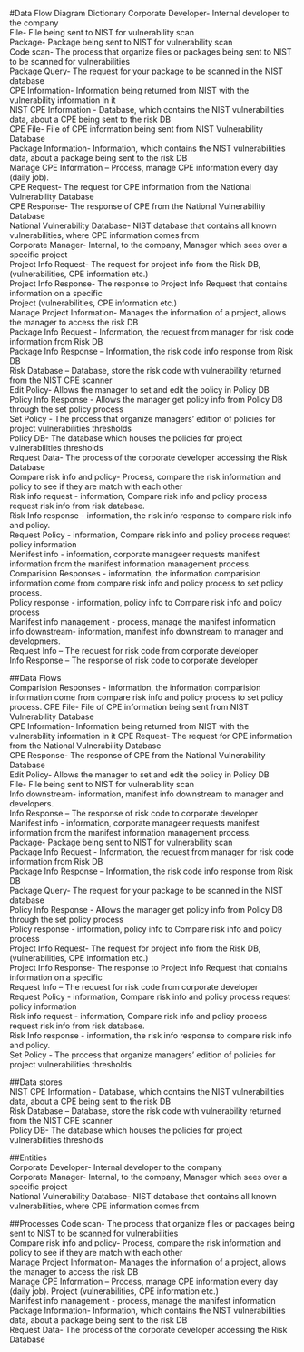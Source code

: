 #Data Flow Diagram Dictionary
Corporate Developer- Internal developer to the company <br>
File- File being sent to NIST for vulnerability scan <br>
Package- Package being sent to NIST for vulnerability scan <br>
Code scan- The process that organize files or packages being sent to NIST to be scanned for vulnerabilities <br>
Package Query- The request for your package to be scanned in the NIST database <br>
CPE Information- Information being returned from NIST with the vulnerability information in it <br>
NIST CPE Information - Database, which contains the NIST vulnerabilities data, about a CPE being sent to the risk DB <br>
CPE File- File of CPE information being sent from NIST Vulnerability Database <br>
Package Information- Information, which contains the NIST vulnerabilities data, about a package being sent to the risk DB <br>
Manage CPE Information – Process, manage CPE information every day (daily job). <br>
CPE Request- The request for CPE information from the National Vulnerability Database <br>
CPE Response- The response of CPE from the National Vulnerability Database <br>
National Vulnerability Database- NIST database that contains all known vulnerabilities, where CPE information comes from <br>
Corporate Manager- Internal, to the company, Manager which sees over a specific project  <br>
Project Info Request- The request for project info from the Risk DB, (vulnerabilities, CPE information etc.) <br>
Project Info Response- The response to Project Info Request that contains information on a specific <br>
Project (vulnerabilities, CPE information etc.) <br>
Manage Project Information- Manages the information of a project, allows the manager to access the risk DB <br> 
Package Info Request - Information, the request from manager for risk code information from Risk DB <br>
Package Info Response – Information, the risk code info response from Risk DB <br>
Risk Database – Database, store the risk code with vulnerability returned from the NIST CPE scanner <br>
Edit Policy- Allows the manager to set and edit the policy in Policy DB <br>
Policy Info Response - Allows the manager get policy info from Policy DB through the set policy process <br>
Set Policy - The process that organize managers’ edition of policies for project vulnerabilities thresholds <br>
Policy DB- The database which houses the policies for project vulnerabilities thresholds <br>
Request Data- The process of the corporate developer accessing the Risk Database <br>
Compare risk info and policy- Process, compare the risk information and policy to see if they are match with each other <br>
Risk info request - information, Compare risk info and policy process request risk info from risk database. <br>
Risk Info response - information, the risk info response to compare risk info and policy. <br>
Request Policy - information, Compare risk info and policy process request policy information <br>
Menifest info - information, corporate manageer requests manifest information from the manifest information management process.<br>
Comparision Responses - information, the information comparision information come from compare risk info and policy process to set policy process. <br> 
Policy response - information, policy info to Compare risk info and policy process <br>
Manifest info management - process, manage the manifest information <br>
info downstream- information, manifest info downstream to manager and developmers. <br>
Request Info – The request for risk code from corporate developer <br>
Info Response – The response of risk code to corporate developer <br>

##Data Flows<br>
Comparision Responses - information, the information comparision information come from compare risk info and policy process to set policy process. 
CPE File- File of CPE information being sent from NIST Vulnerability Database <br>
CPE Information- Information being returned from NIST with the vulnerability information in it
CPE Request- The request for CPE information from the National Vulnerability Database <br>
CPE Response- The response of CPE from the National Vulnerability Database <br>
Edit Policy- Allows the manager to set and edit the policy in Policy DB <br>
File- File being sent to NIST for vulnerability scan <br>
Info downstream- information, manifest info downstream to manager and developers.<br> 
Info Response – The response of risk code to corporate developer <br>
Manifest info - information, corporate manageer requests manifest information from the manifest information management process.<br>
Package- Package being sent to NIST for vulnerability scan <br> 
Package Info Request - Information, the request from manager for risk code information from Risk DB<br> 
Package Info Response – Information, the risk code info response from Risk DB <br>
Package Query- The request for your package to be scanned in the NIST database <br>
Policy Info Response - Allows the manager get policy info from Policy DB through the set policy process <br>
Policy response - information, policy info to Compare risk info and policy process <br>
Project Info Request- The request for project info from the Risk DB, (vulnerabilities, CPE information etc.) <br>
Project Info Response- The response to Project Info Request that contains information on a specific <br>
Request Info – The request for risk code from corporate developer <br>
Request Policy - information, Compare risk info and policy process request policy information <br>
Risk info request - information, Compare risk info and policy process request risk info from risk database. <br>
Risk Info response - information, the risk info response to compare risk info and policy. <br>
Set Policy - The process that organize managers’ edition of policies for project vulnerabilities thresholds <br>

##Data stores <br>
NIST CPE Information - Database, which contains the NIST vulnerabilities data, about a CPE being sent to the risk DB <br>
Risk Database – Database, store the risk code with vulnerability returned from the NIST CPE scanner <br>
Policy DB- The database which houses the policies for project vulnerabilities thresholds <br>

##Entities<br>
Corporate Developer- Internal developer to the company <br>
Corporate Manager- Internal, to the company, Manager which sees over a specific project <br>
National Vulnerability Database- NIST database that contains all known vulnerabilities, where CPE information comes from <br>

##Processes
Code scan- The process that organize files or packages being sent to NIST to be scanned for vulnerabilities <br>
Compare risk info and policy- Process, compare the risk information and policy to see if they are match with each other<br>
Manage Project Information- Manages the information of a project, allows the manager to access the risk DB <br>
Manage CPE Information – Process, manage CPE information every day (daily job). 
Project (vulnerabilities, CPE information etc.) <br>
Manifest info management - process, manage the manifest information <br>
Package Information- Information, which contains the NIST vulnerabilities data, about a package being sent to the risk DB <br>
Request Data- The process of the corporate developer accessing the Risk Database <br>




